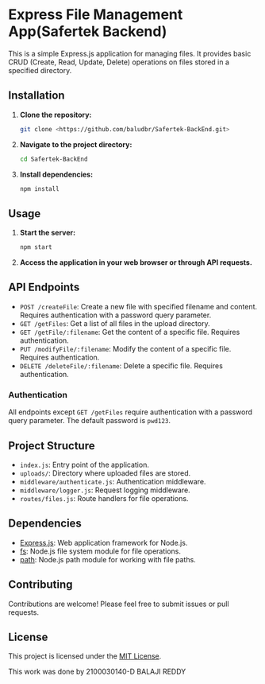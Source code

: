 # Express File Management App(Safertek Backend)

This is a simple Express.js application for managing files. It provides basic CRUD (Create, Read, Update, Delete) operations on files stored in a specified directory.

## Installation

1. **Clone the repository:**
    ```bash
    git clone <https://github.com/baludbr/Safertek-BackEnd.git>
    ```
2. **Navigate to the project directory:**
    ```bash
    cd Safertek-BackEnd
    ```
3. **Install dependencies:**
    ```bash
    npm install
    ```

## Usage

1. **Start the server:**
    ```bash
    npm start
    ```
2. **Access the application in your web browser or through API requests.**

## API Endpoints

- `POST /createFile`: Create a new file with specified filename and content. Requires authentication with a password query parameter.
- `GET /getFiles`: Get a list of all files in the upload directory.
- `GET /getFile/:filename`: Get the content of a specific file. Requires authentication.
- `PUT /modifyFile/:filename`: Modify the content of a specific file. Requires authentication.
- `DELETE /deleteFile/:filename`: Delete a specific file. Requires authentication.

### Authentication

All endpoints except `GET /getFiles` require authentication with a password query parameter. The default password is `pwd123`.

## Project Structure

- `index.js`: Entry point of the application.
- `uploads/`: Directory where uploaded files are stored.
- `middleware/authenticate.js`: Authentication middleware.
- `middleware/logger.js`: Request logging middleware.
- `routes/files.js`: Route handlers for file operations.

## Dependencies

- [Express.js](https://expressjs.com/): Web application framework for Node.js.
- [fs](https://nodejs.org/api/fs.html): Node.js file system module for file operations.
- [path](https://nodejs.org/api/path.html): Node.js path module for working with file paths.

## Contributing

Contributions are welcome! Please feel free to submit issues or pull requests.

## License

This project is licensed under the [MIT License](LICENSE).

This work was done by 2100030140-D BALAJI REDDY
